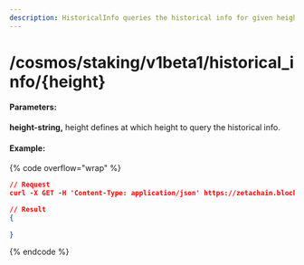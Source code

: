 ```yaml
---
description: HistoricalInfo queries the historical info for given height.
---
```


# /cosmos/staking/v1beta1/historical\_info/{height}

#### **Parameters:**

**height-string,** height defines at which height to query the historical info.

#### Example:

{% code overflow="wrap" %}
```json
// Request
curl -X GET -H 'Content-Type: application/json' https://zetachain.blockpi.network/lcd/v1/<your-api-key>/cosmos/staking/v1beta1/historical_info/{height}

// Result
{
    
}
```
{% endcode %}
